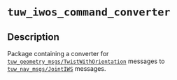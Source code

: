 # `tuw_iwos_command_converter`

## Description
Package containing a converter for [`tuw_geometry_msgs/TwistWithOrientation`](https://github.com/tuw-robotics/tuw_msgs/blob/noetic/tuw_geometry_msgs/msg/TwistWithOrientation.msg) messages to [`tuw_nav_msgs/JointIWS`]((https://github.com/tuw-robotics/tuw_msgs/blob/master/tuw_nav_msgs/msg/JointsIWS.msg)) messages.
